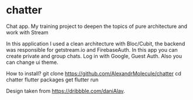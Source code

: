 # chatter 
Chat app.
My training project to deepen the topics of pure architecture and work with Stream

In this application I used a clean architecture with Bloc/Cubit, the backend was responsible for getstream.io and FirebaseAuth.
In this app you can create private and group chats.
Log in with Google, Guest Auth.
Also you can change ui theme.

How to install?
git clone https://github.com/AlexandrMolecule/chatter
cd chatter
flutter packages get
flutter run

Design  taken from https://dribbble.com/daniAlav.
